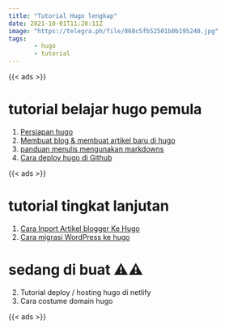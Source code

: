 ```yaml
---
title: "Tutorial Hugo lengkap"
date: 2021-10-01T11:20:11Z
image: "https://telegra.ph/file/868c5fb52501b0b195240.jpg"
tags:
       - hugo
       - tutorial
---
```


{{< ads >}}

# tutorial belajar hugo pemula

1. [Persiapan hugo](/artikel/persiapan-hugo/)
2. [Membuat blog & membuat artikel baru di hugo](/artikel/cara-membuat-blog-di-hugo/)
3. [panduan menulis mengunakan markdowns](/artikel/panduan-menulis-mengunakan-markdowns/)
4. [Cara deploy hugo di Github](/artikel/cara-deploy-hugo-ke-github/)

{{< ads >}}

# tutorial tingkat lanjutan
1. [Cara Inport Artikel blogger Ke Hugo](/artikel/cara-inport-artikel-blogger-ke-hugo/)
2. [Cara migrasi WordPress ke hugo ](/artikel/cara-migrasi-wordpress-ke-hugo/)

# sedang di buat ⚠️⚠️
2. Tutorial deploy / hosting hugo di netlify
3. Cara costume domain hugo


{{< ads >}}
